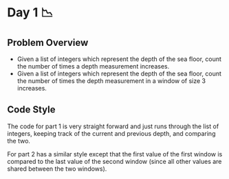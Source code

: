 # Day 1 :chart_with_downwards_trend:

## Problem Overview

- Given a list of integers which represent the depth of the sea floor, count the number of times a depth measurement increases.
- Given a list of integers which represent the depth of the sea floor, count the number of times the depth measurement in a window of size 3 increases.

## Code Style

The code for part 1 is very straight forward and just runs through the list of integers, keeping track of the current and previous depth, and comparing the two.

For part 2 has a similar style except that the first value of the first window is compared to the last value of the second window (since all other values are shared between the two windows).